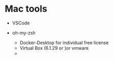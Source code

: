 # Mac tools

- VSCode 

- oh-my-zsh
  - Docker-Desktop for individual free license
  - Virtual Box (6.1.29 or )or vmware
  - 
